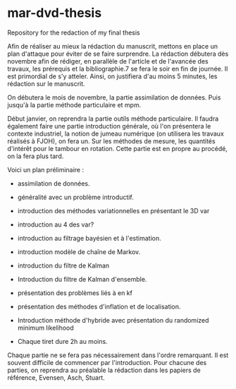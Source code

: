 # mar-dvd-thesis

Repository for the redaction of my final thesis





Afin de réaliser au mieux la rédaction du manuscrit, mettons en place un plan d'attaque pour éviter de se faire surprendre. La rédaction débutera dès novembre afin de rédiger, en parallèle de l'article et de l'avancée des travaux, les prérequis et la bibliographie.7 se fera le soir en fin de journée. Il est primordial de s'y atteler. Ainsi, on justifiera d'au moins 5 minutes, les rédaction sur le manuscrit.



On débutera le mois de novembre, la partie assimilation de données. Puis jusqu'à la partie méthode particulaire et mpm.

Début janvier, on reprendra la partie outils méthode particulaire. Il faudra également faire une partie introduction générale, où l'on présentera le contexte industriel, la notion de jumeau numérique (on utilisera les travaux réalisés à FJOH), on fera un. Sur les méthodes de mesure, les quantités d'intérêt pour le tambour en rotation. Cette partie est en propre au procédé, on la fera plus tard.



Voici un plan préliminaire :

- assimilation de données.

- généralité avec un problème introductif.

- introduction des méthodes variationnelles en présentant le 3D var

- introduction au 4 des var?

- introduction au filtrage bayésien et à l'estimation.

- introduction modèle de chaîne de Markov.

- introduction du filtre de Kalman

- Introduction du filtre de Kalman d'ensemble. 

- présentation des problèmes liés à en kf

- présentation des méthodes d'inflation et de localisation.

- Introduction méthode d'hybride avec présentation du randomized minimum likelihood

- Chaque tiret dure 2h au moins.



Chaque partie ne se fera pas nécessairement dans l'ordre remarquant. Il est souvent difficile de commencer par l'introduction. Pour chacune des parties, on reprendra au préalable la rédaction dans les papiers de référence, Evensen, Asch, Stuart.